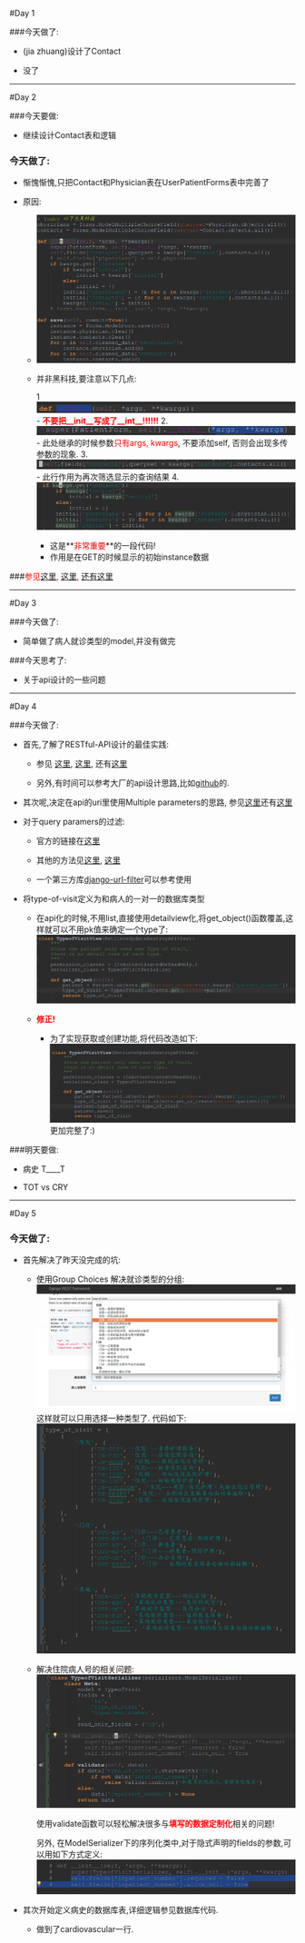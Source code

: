 #Day 1

###今天做了:

- (jia zhuang)设计了Contact

- 没了

---

#Day 2

###今天要做:

 - 继续设计Contact表和逻辑
 
### 今天做了:

- 惭愧惭愧,只把Contact和Physician表在UserPatientForms表中完善了

- 原因:

     - ![](imgs/20161102-014925.png)
     
     - 并非黑科技,要注意以下几点:
     
         1 ![](imgs/20161102-015025.png)
       	 	- <font color='red'>**不要把__init__写成了__int__!!!!!!**</font>
         2. ![](imgs/20161102-015234.png)
         	- 此处继承的时候参数<font color='red'>只有args, kwargs</font>, 不要添加self, 否则会出现多传参数的现象.
         3. ![](imgs/20161102-015921.png)
         	- 此行作用为再次筛选显示的查询结果
         4. ![](imgs/20161102-020107.png)
		- 这是**<font color='red'>非常重要</font>**的一段代码! 
		- 作用是在GET的时候显示的初始instance数据

###<font color='red'>参见[这里](http://chase-seibert.github.io/blog/2010/05/20/django-manytomanyfield-on-modelform-as-checkbox-widget.html), [这里](http://stackoverflow.com/questions/2216974/django-modelform-for-many-to-many-fields), [还有这里](http://stackoverflow.com/questions/28141576/form-create-and-update-view-for-many-to-many-relationship)</font>
 

---

#Day 3

###今天做了:

- 简单做了病人就诊类型的model,并没有做完

###今天思考了:

- 关于api设计的一些问题

---

#Day 4

###今天做了:

- 首先,了解了RESTful-API设计的最佳实践:

    - 参见 [这里](http://www.ruanyifeng.com/blog/2014/05/restful_api.html), [这里](http://blog.jobbole.com/41233/), 还有[这里](https://www.oschina.net/translate/best-practices-for-a-pragmatic-restful-api)
    
    - 另外,有时间可以参考大厂的api设计思路,比如[github](https://api.github.com/)的.

- 其次呢,决定在api的uri里使用Multiple parameters的思路, 参见[这里](http://stackoverflow.com/questions/15754122/url-parameters-and-logic-in-django-class-based-views-templateview)还有[这里](http://stackoverflow.com/questions/11494483/django-class-based-view-how-do-i-pass-additional-parameters-to-the-as-view-meth)

- 对于query paramers的过滤:

    - 官方的链接在[这里](http://www.django-rest-framework.org/api-guide/filtering/#filtering-against-query-parameters)
    
    - 其他的方法见[这里](http://stackoverflow.com/questions/150505/capturing-url-parameters-in-request-get), [这里](http://stackoverflow.com/questions/11280948/best-way-to-get-query-string-from-a-url-in-python)
    
    - 一个第三方库[django-url-filter](https://github.com/miki725/django-url-filter)可以参考使用

- 将type-of-visit定义为和病人的一对一的数据库类型
    - 在api化的时候,不用list,直接使用detailview化,将get_object()函数覆盖,这样就可以不用pk值来确定一个type了:
    ![](imgs/20161104-010429.png)
    
    - <font color=red>**修正!**</font>
    
        - 为了实现获取或创建功能,将代码改造如下:
        ![](imgs/20161104-013404.png)
        更加完整了:)
        
###明天要做:

- 病史 T____T

- TOT  vs  CRY


---

#Day 5

### 今天做了:

- 首先解决了昨天没完成的坑:

    - 使用Group Choices 解决就诊类型的分组:
    ![](imgs/20161104-212447.png)
    这样就可以只用选择一种类型了.
    代码如下:
    ![](imgs/20161104-212557.png)
    
    - 解决住院病人号的相关问题:
    ![](imgs/20161104-212726.png)
    
    	使用validate函数可以轻松解决很多与<font color=red>**填写的数据定制化**</font>相关的问题!
    
    	另外, 在ModelSerializer下的序列化类中,对于隐式声明的fields的参数,可以用如下方式定义:
    	![](imgs/20161104-213128.png)

- 其次开始定义病史的数据库表,详细逻辑参见数据库代码.

    - 做到了cardiovascular一行.
    	